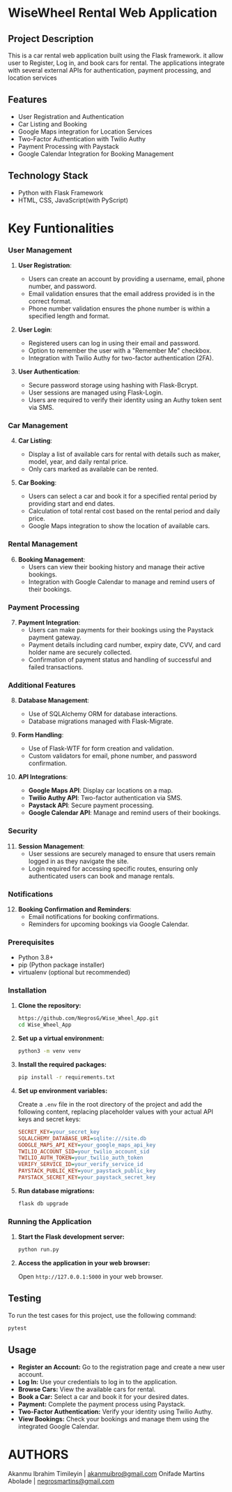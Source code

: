 # WiseWheel Rental Web Application

## Project Description

This is a car rental web application built using the Flask framework. it allow user to Register, Log in, and book cars for rental. The applications integrate with several external APIs for authentication, payment processing, and location services

## Features

- User Registration and Authentication
- Car Listing and Booking
- Google Maps integration for Location Services
- Two-Factor Authentication with Twilio Authy
- Payment Processing with Paystack
- Google Calendar Integration for Booking Management

## Technology Stack

- Python with Flask Framework
- HTML, CSS, JavaScript(with PyScript)

# Key Funtionalities

### User Management

1. **User Registration**:
   - Users can create an account by providing a username, email, phone number, and password.
   - Email validation ensures that the email address provided is in the correct format.
   - Phone number validation ensures the phone number is within a specified length and format.

2. **User Login**:
   - Registered users can log in using their email and password.
   - Option to remember the user with a "Remember Me" checkbox.
   - Integration with Twilio Authy for two-factor authentication (2FA).

3. **User Authentication**:
   - Secure password storage using hashing with Flask-Bcrypt.
   - User sessions are managed using Flask-Login.
   - Users are required to verify their identity using an Authy token sent via SMS.

### Car Management

4. **Car Listing**:
   - Display a list of available cars for rental with details such as maker, model, year, and daily rental price.
   - Only cars marked as available can be rented.

5. **Car Booking**:
   - Users can select a car and book it for a specified rental period by providing start and end dates.
   - Calculation of total rental cost based on the rental period and daily price.
   - Google Maps integration to show the location of available cars.

### Rental Management

6. **Booking Management**:
   - Users can view their booking history and manage their active bookings.
   - Integration with Google Calendar to manage and remind users of their bookings.

### Payment Processing

7. **Payment Integration**:
   - Users can make payments for their bookings using the Paystack payment gateway.
   - Payment details including card number, expiry date, CVV, and card holder name are securely collected.
   - Confirmation of payment status and handling of successful and failed transactions.

### Additional Features

8. **Database Management**:
   - Use of SQLAlchemy ORM for database interactions.
   - Database migrations managed with Flask-Migrate.

9. **Form Handling**:
   - Use of Flask-WTF for form creation and validation.
   - Custom validators for email, phone number, and password confirmation.

10. **API Integrations**:
    - **Google Maps API**: Display car locations on a map.
    - **Twilio Authy API**: Two-factor authentication via SMS.
    - **Paystack API**: Secure payment processing.
    - **Google Calendar API**: Manage and remind users of their bookings.

### Security

11. **Session Management**:
    - User sessions are securely managed to ensure that users remain logged in as they navigate the site.
    - Login required for accessing specific routes, ensuring only authenticated users can book and manage rentals.

### Notifications

12. **Booking Confirmation and Reminders**:
    - Email notifications for booking confirmations.
    - Reminders for upcoming bookings via Google Calendar.

### Prerequisites

- Python 3.8+
- pip (Python package installer)
- virtualenv (optional but recommended)

### Installation

1. **Clone the repository:**

    ```bash
    https://github.com/NegrosG/Wise_Wheel_App.git
    cd Wise_Wheel_App
    ```

2. **Set up a virtual environment:**

    ```bash
    python3 -m venv venv
    ```

3. **Install the required packages:**

    ```bash
    pip install -r requirements.txt
    ```

4. **Set up environment variables:**

    Create a `.env` file in the root directory of the project and add the following content, replacing placeholder values with your actual API keys and secret keys:

    ```ini
    SECRET_KEY=your_secret_key
    SQLALCHEMY_DATABASE_URI=sqlite:///site.db
    GOOGLE_MAPS_API_KEY=your_google_maps_api_key
    TWILIO_ACCOUNT_SID=your_twilio_account_sid
    TWILIO_AUTH_TOKEN=your_twilio_auth_token
    VERIFY_SERVICE_ID=your_verify_service_id
    PAYSTACK_PUBLIC_KEY=your_paystack_public_key
    PAYSTACK_SECRET_KEY=your_paystack_secret_key
    ```

5. **Run database migrations:**

    ```bash
    flask db upgrade
    ```

### Running the Application

1. **Start the Flask development server:**

    ```bash
    python run.py
    ```

2. **Access the application in your web browser:**

    Open `http://127.0.0.1:5000` in your web browser.

## Testing

To run the test cases for this project, use the following command:

```bash
pytest
```

## Usage

- **Register an Account:** Go to the registration page and create a new user account.
- **Log In:** Use your credentials to log in to the application.
- **Browse Cars:** View the available cars for rental.
- **Book a Car:** Select a car and book it for your desired dates.
- **Payment:** Complete the payment process using Paystack.
- **Two-Factor Authentication:** Verify your identity using Twilio Authy.
- **View Bookings:** Check your bookings and manage them using the integrated Google Calendar.


# AUTHORS
Akanmu Ibrahim Timileyin | akanmuibro@gmail.com
Onifade Martins Abolade | negrosmartins@gmail.com

